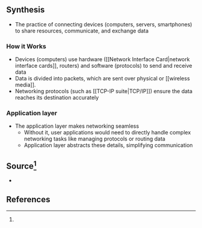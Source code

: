 ## Synthesis
- The practice of connecting devices (computers, servers, smartphones) to share resources, communicate, and exchange data
### How it Works
- Devices (computers) use hardware ([[Network Interface Card|network interface cards]], routers) and software (protocols) to send and receive data
- Data is divided into packets, which are sent over physical or [[wireless media]].
- Networking protocols (such as [[TCP-IP suite|TCP/IP]]) ensure the data reaches its destination accurately
### Application layer
- The application layer makes networking seamless
	- Without it, user applications would need to directly handle complex networking tasks like managing protocols or routing data
	- Application layer abstracts these details, simplifying communication
## Source[^1]
- 
## References

[^1]: 
